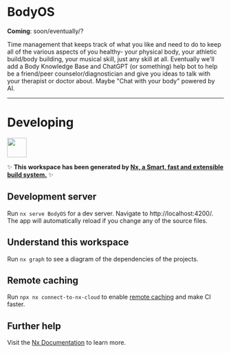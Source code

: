 # BodyOS
**Coming**: soon/eventually/?


Time management that keeps track of what you like and need to do to keep all of the various aspects of you healthy- your physical body, your athletic build/body building, your musical skill, just any skill at all.
Eventually we'll add a Body Knowledge Base and ChatGPT (or something) help bot to help be a friend/peer counselor/diagnostician and give you ideas to talk with your therapist or doctor about. Maybe "Chat with your body" powered by AI.

-----
# Developing

<a alt="Nx logo" href="https://nx.dev" target="_blank" rel="noreferrer"><img src="https://raw.githubusercontent.com/nrwl/nx/master/images/nx-logo.png" width="45"></a>

✨ **This workspace has been generated by [Nx, a Smart, fast and extensible build system.](https://nx.dev)** ✨

## Development server

Run `nx serve BodyOS` for a dev server. Navigate to http://localhost:4200/. The app will automatically reload if you change any of the source files.

## Understand this workspace

Run `nx graph` to see a diagram of the dependencies of the projects.

## Remote caching

Run `npx nx connect-to-nx-cloud` to enable [remote caching](https://nx.app) and make CI faster.

## Further help

Visit the [Nx Documentation](https://nx.dev) to learn more.
